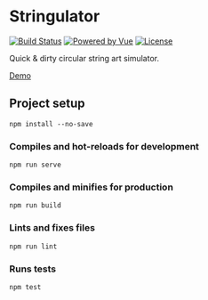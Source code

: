 # Stringulator

[![Build Status](https://img.shields.io/github/workflow/status/dvuckovic/stringulator/Test%20&%20Deploy)](https://github.com/dvuckovic/stringulator/actions/workflows/checks.yml)
[![Powered by Vue](https://img.shields.io/github/package-json/dependency-version/dvuckovic/stringulator/vue)](https://v3.vuejs.org/)
[![License](https://img.shields.io/github/package-json/license/dvuckovic/stringulator?color=white)](http://www.wtfpl.net/)

Quick & dirty circular string art simulator.

[Demo]

## Project setup
```
npm install --no-save
```

### Compiles and hot-reloads for development
```
npm run serve
```

### Compiles and minifies for production
```
npm run build
```

### Lints and fixes files
```
npm run lint
```

### Runs tests
```
npm test
```

[Demo]: https://stringulator.dvuckovic.com
